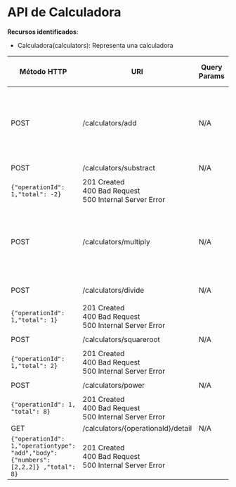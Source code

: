 # API de Calculadora



**Recursos identificados**:

- Calculadora(calculators): Representa una calculadora


| Método HTTP                            | URI                   | Query Params  | Cuerpo de la Petición                                              | Cuerpo de la Respuesta                                                                | Códigos de Respuesta                                    |
|----------------------------------------|-----------------------|---------------|--------------------------------------------------------------------|---------------------------------------------------------------------------------------|---------------------------------------------------------|
| POST                                   | /calculators/add    | N/A           | `{"numbers":[2,2,2]}`                                                             | `{"operationId": "1","total": 6}`           | 201 Created<br/>400 Bad Request<br/>500 Internal Server Error   |
| POST                                   | /calculators/substract                | N/A           | `{"numbers":[2,2,2]}`          | 
`{"operationId": 1,"total": -2}`              | 201 Created<br/>400 Bad Request<br/>500 Internal Server Error |
| POST                                   | /calculators/multiply    | N/A           | `{"number1": 2,"number2": 2}`                                                             | `{"operationId": 1,"total": 4}`           | 201 Created<br/>400 Bad Request<br/>500 Internal Server Error   |
| POST                                   | /calculators/divide                 | N/A           | `{"number1": 2,"number2": 2}`          | 
`{"operationId": 1,"total": 1}`              | 201 Created<br/>400 Bad Request<br/>500 Internal Server Error |
| POST                                   | /calculators/squareroot                  | N/A           | `{"number": 4,"root": 2}`          | 
`{"operationId": 1,"total": 2}`              | 201 Created<br/>400 Bad Request<br/>500 Internal Server Error |
| POST                                   | /calculators/power                  | N/A           | `{"numero":2, "power":3}`          | 
`{"operationId": 1, "total": 8}`              | 201 Created<br/>400 Bad Request<br/>500 Internal Server Error |
| GET                                   | /calculators/{operationaId}/detail                  | N/A           | N/A        | 
`{"operationId": 1,"operationtype": "add","body": {"numbers":[2,2,2]} ,"total": 8}`              | 201 Created<br/>400 Bad Request<br/>500 Internal Server Error |